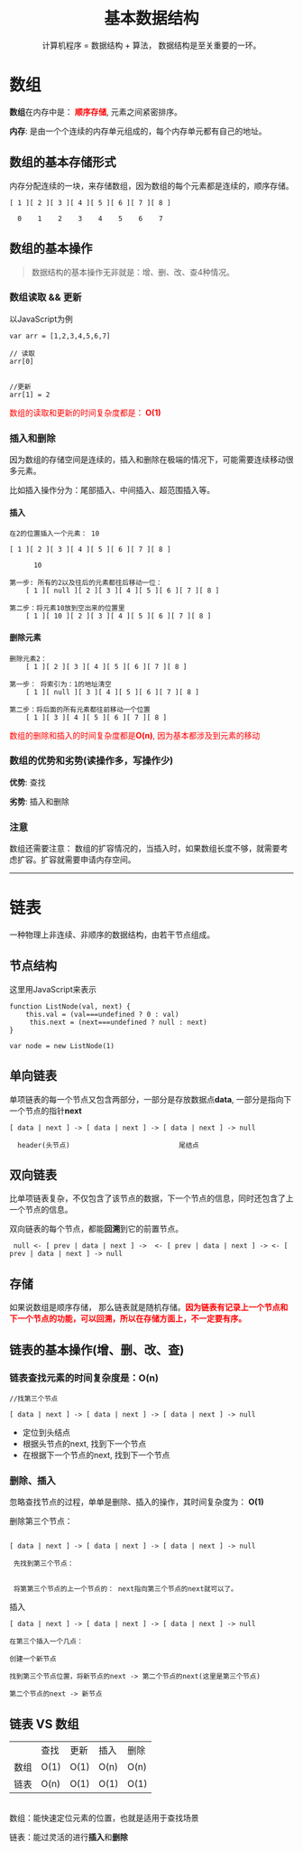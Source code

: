 <h1 style="text-align: center">基本数据结构</h1>
<div style="text-align: center">计算机程序 = 数据结构 + 算法， 数据结构是至关重要的一环。</div>

# 数组
**数组**在内存中是： <span style="color: red">**顺序存储**</span>, 元素之间紧密排序。

**内存**: 是由一个个连续的内存单元组成的，每个内存单元都有自己的地址。

## 数组的基本存储形式
内存分配连续的一块，来存储数组，因为数组的每个元素都是连续的，顺序存储。
```
[ 1 ][ 2 ][ 3 ][ 4 ][ 5 ][ 6 ][ 7 ][ 8 ]

  0    1    2    3    4    5    6    7

```

## 数组的基本操作
> 数据结构的基本操作无非就是：增、删、改、查4种情况。

### 数组读取 && 更新
以JavaScript为例
```
var arr = [1,2,3,4,5,6,7]

// 读取
arr[0]


//更新
arr[1] = 2
```
<div style="color: red">数组的读取和更新的时间复杂度都是：<strong> O(1)</strong></div>

### 插入和删除
因为数组的存储空间是连续的，插入和删除在极端的情况下，可能需要连续移动很多元素。

比如插入操作分为：尾部插入、中间插入、超范围插入等。

#### 插入
```
在2的位置插入一个元素： 10

[ 1 ][ 2 ][ 3 ][ 4 ][ 5 ][ 6 ][ 7 ][ 8 ]

      10

第一步: 所有的2以及往后的元素都往后移动一位： 
    [ 1 ][ null ][ 2 ][ 3 ][ 4 ][ 5 ][ 6 ][ 7 ][ 8 ]

第二步：将元素10放到空出来的位置里
    [ 1 ][ 10 ][ 2 ][ 3 ][ 4 ][ 5 ][ 6 ][ 7 ][ 8 ]

```

#### 删除元素
```
删除元素2：
    [ 1 ][ 2 ][ 3 ][ 4 ][ 5 ][ 6 ][ 7 ][ 8 ]

第一步： 将索引为：1的地址清空
    [ 1 ][ null ][ 3 ][ 4 ][ 5 ][ 6 ][ 7 ][ 8 ]

第二步：将后面的所有元素都往前移动一个位置
    [ 1 ][ 3 ][ 4 ][ 5 ][ 6 ][ 7 ][ 8 ]
```

<div style="color: red">数组的删除和插入的时间复杂度都是<strong>O(n)</strong>, 因为基本都涉及到元素的移动</div>

### 数组的优势和劣势(读操作多，写操作少)
**优势**: 查找

**劣势**: 插入和删除

### 注意
数组还需要注意： 数组的扩容情况的，当插入时，如果数组长度不够，就需要考虑扩容。扩容就需要申请内存空间。

------


# 链表
一种物理上非连续、非顺序的数据结构，由若干节点组成。

## 节点结构
这里用JavaScript来表示
```
function ListNode(val, next) {
    this.val = (val===undefined ? 0 : val)
     this.next = (next===undefined ? null : next)
}

var node = new ListNode(1)
```

## 单向链表
单项链表的每一个节点又包含两部分，一部分是存放数据点**data**, 一部分是指向下一个节点的指针**next**
```
[ data | next ] -> [ data | next ] -> [ data | next ] -> null

  header(头节点)                           尾结点
```

## 双向链表
比单项链表复杂，不仅包含了该节点的数据，下一个节点的信息，同时还包含了上一个节点的信息。

双向链表的每个节点，都能**回溯**到它的前置节点。
```
 null <- [ prev | data | next ] ->  <- [ prev | data | next ] -> <- [ prev | data | next ] -> null

```

## 存储
如果说数组是顺序存储， 那么链表就是随机存储。<span style="color: red; font-weight: bold">因为链表有记录上一个节点和下一个节点的功能，可以回溯，所以在存储方面上，不一定要有序。</span>

## 链表的基本操作(增、删、改、查)

### 链表查找元素的时间复杂度是：**O(n)**

```
//找第三个节点

[ data | next ] -> [ data | next ] -> [ data | next ] -> null

```
* 定位到头结点
* 根据头节点的next, 找到下一个节点
* 在根据下一个节点的next, 找到下一个节点

### 删除、插入
忽略查找节点的过程，单单是删除、插入的操作，其时间复杂度为： **O(1)**

删除第三个节点： 
```

[ data | next ] -> [ data | next ] -> [ data | next ] -> null

 先找到第三个节点：


 将第第三个节点的上一个节点的： next指向第三个节点的next就可以了。

```

插入
```
[ data | next ] -> [ data | next ] -> [ data | next ] -> null

在第三个插入一个几点：

创建一个新节点

找到第三个节点位置，将新节点的next -> 第二个节点的next(这里是第三个节点)

第二个节点的next -> 新节点

```

## 链表  VS  数组
<table>
    <tr>
        <td>
        </td>
        <td>
            查找
        </td>
        <td>
            更新
        </td>
        <td>
            插入
        </td>
        <td>
            删除
        </td>
    </tr>
    <tr>
        <td>
            数组
        </td>
        <td>
            O(1)
        </td>
        <td>
            O(1)
        </td>
        <td>
            O(n)
        </td>
        <td>
            O(n)
        </td>
    </tr>
    <tr>
        <td>
            链表
        </td>
        <td>
            O(n)
        </td>
        <td>
            O(1)
        </td>
        <td>
            O(1)
        </td>
        <td>
            O(1)
        </td>
   </tr>
</table>
<br>
数组：能快速定位元素的位置，也就是适用于查找场景

链表：能过灵活的进行**插入**和**删除**

















